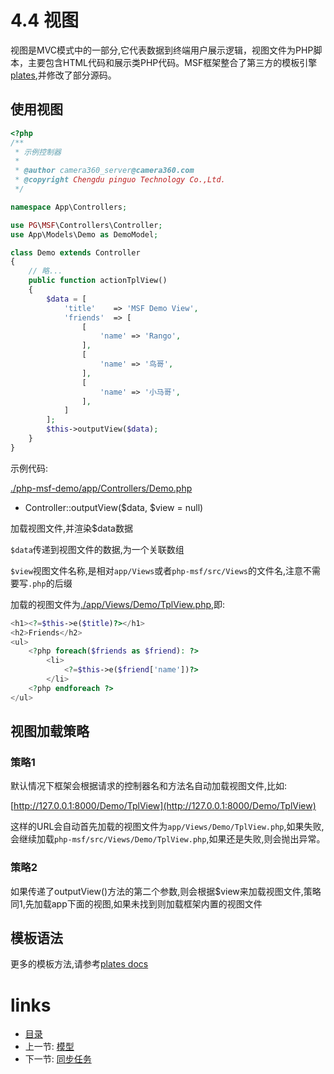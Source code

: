 # 4.4 视图

视图是MVC模式中的一部分,它代表数据到终端用户展示逻辑，视图文件为PHP脚本，主要包含HTML代码和展示类PHP代码。MSF框架整合了第三方的模板引擎[plates](https://github.com/pinguo/plates),并修改了部分源码。

## 使用视图

```php
<?php
/**
 * 示例控制器
 *
 * @author camera360_server@camera360.com
 * @copyright Chengdu pinguo Technology Co.,Ltd.
 */

namespace App\Controllers;

use PG\MSF\Controllers\Controller;
use App\Models\Demo as DemoModel;

class Demo extends Controller
{
    // 略...
    public function actionTplView()
    {
        $data = [
            'title'    => 'MSF Demo View',
            'friends'  => [
                [
                    'name' => 'Rango',
                ],
                [
                    'name' => '鸟哥',
                ],
                [
                    'name' => '小马哥',
                ],
            ]
        ];
        $this->outputView($data);
    }
}
```

示例代码:

[./php-msf-demo/app/Controllers/Demo.php](https://github.com/pinguo/php-msf-demo/blob/master/app/Controllers/Demo.php)

- Controller::outputView($data, $view = null)

加载视图文件,并渲染$data数据

`$data`传递到视图文件的数据,为一个关联数组

`$view`视图文件名称,是相对`app/Views`或者`php-msf/src/Views`的文件名,注意不需要写`.php`的后缀

加载的视图文件为[./app/Views/Demo/TplView.php](https://github.com/pinguo/php-msf-demo/blob/master/app/Views/Demo/TplView.php),即:

```php
<h1><?=$this->e($title)?></h1>
<h2>Friends</h2>
<ul>
    <?php foreach($friends as $friend): ?>
        <li>
            <?=$this->e($friend['name'])?>
        </li>
    <?php endforeach ?>
</ul>
```

## 视图加载策略

### 策略1

默认情况下框架会根据请求的控制器名和方法名自动加载视图文件,比如:

[http://127.0.0.1:8000/Demo/TplView](http://127.0.0.1:8000/Demo/TplView)

这样的URL会自动首先加载的视图文件为`app/Views/Demo/TplView.php`,如果失败,会继续加载`php-msf/src/Views/Demo/TplView.php`,如果还是失败,则会抛出异常。

### 策略2

如果传递了outputView()方法的第二个参数,则会根据$view来加载视图文件,策略同1,先加载app下面的视图,如果未找到则加载框架内置的视图文件

## 模板语法

更多的模板方法,请参考[plates docs](https://github.com/pinguo/plates/tree/master/docs)

# links
  * [目录](../README.md)
  * 上一节: [模型](4.3-模型.md)
  * 下一节: [同步任务](4.5-同步任务.md)